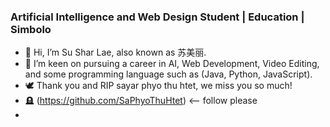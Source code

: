 ### Artificial Intelligence and Web Design Student | Education | Simbolo

- 👋 Hi, I’m Su Shar Lae, also known as 苏美丽.
- 👀 I’m keen on pursuing a career in AI, Web Development, Video Editing, and some programming language such as (Java, Python, JavaScript).
- 🕊️ Thank you and RIP sayar phyo thu htet, we miss you so much!
- 🪦 (https://github.com/SaPhyoThuHtet) <-- follow please
- 


